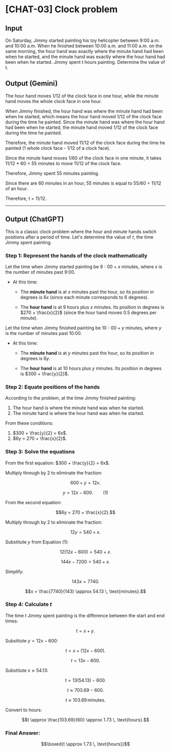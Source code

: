 # [CHAT-03] Clock problem

## Input

 On Saturday, Jimmy started painting his toy helicopter between 9:00 a.m. and 10:00 a.m. When he finished between 10:00 a.m. and 11:00 a.m. on the same morning, the hour hand was exactly where the minute hand had been when he started, and the minute hand was exactly where the hour hand had been when he started. Jimmy spent t hours painting. Determine the value of t.

## Output (Gemini)

The hour hand moves 1/12 of the clock face in one hour, while the minute hand moves the whole clock face in one hour.

When Jimmy finished, the hour hand was where the minute hand had been when he started, which means the hour hand moved 1/12 of the clock face during the time he painted. Since the minute hand was where the hour hand had been when he started, the minute hand moved 1/12 of the clock face during the time he painted.

Therefore, the minute hand moved 11/12 of the clock face during the time he painted (1 whole clock face - 1/12 of a clock face).

Since the minute hand moves 1/60 of the clock face in one minute, it takes 11/12 * 60 = 55 minutes to move 11/12 of the clock face.

Therefore, Jimmy spent 55 minutes painting.

Since there are 60 minutes in an hour, 55 minutes is equal to 55/60 = 11/12 of an hour.

Therefore, t = 11/12.

---

## Output (ChatGPT)

This is a classic clock problem where the hour and minute hands switch positions after a period of time. Let's determine the value of $t$, the time Jimmy spent painting.

### Step 1: Represent the hands of the clock mathematically
Let the time when Jimmy started painting be $9:00 + x$ minutes, where $x$ is the number of minutes past 9:00.

- At this time:
 
  - The **minute hand** is at $x$ minutes past the hour, so its position in degrees is $6x$ (since each minute corresponds to 6 degrees).
    
  - The **hour hand** is at $9$ hours plus $x$ minutes. Its position in degrees is $270 + \frac{x}{2}$ (since the hour hand moves 0.5 degrees per minute).

Let the time when Jimmy finished painting be $10:00 + y$ minutes, where $y$ is the number of minutes past 10:00.

- At this time:
  - The **minute hand** is at $y$ minutes past the hour, so its position in degrees is $6y$.

  - The **hour hand** is at $10$ hours plus $y$ minutes. Its position in degrees is $300 + \frac{y}{2}$.

### Step 2: Equate positions of the hands
According to the problem, at the time Jimmy finished painting:
1. The hour hand is where the minute hand was when he started.
2. The minute hand is where the hour hand was when he started.

From these conditions:
1. $300 + \frac{y}{2} = 6x$.
2. $6y = 270 + \frac{x}{2}$.

### Step 3: Solve the equations

From the first equation: $300 + \frac{y}{2} = 6x$.

Multiply through by 2 to eliminate the fraction:

$$600 + y = 12x.$$

$$y = 12x - 600. \qquad (1)$$

From the second equation:

$$6y = 270 + \frac{x}{2}.$$

Multiply through by 2 to eliminate the fraction:

$$12y = 540 + x.$$

Substitute $y$ from Equation (1):

$$12(12x - 600) = 540 + x.$$

$$144x - 7200 = 540 + x.$$

Simplify:

$$143x = 7740.$$

$$x = \frac{7740}{143} \approx 54.13 \, \text{minutes}.$$

### Step 4: Calculate $t$
The time $t$ Jimmy spent painting is the difference between the start and end times:

$$t = x + y.$$

Substitute $y = 12x - 600$:

$$t = x + (12x - 600).$$

$$t = 13x - 600.$$

Substitute $x \approx 54.13$:

$$t = 13(54.13) - 600.$$

$$t \approx 703.69 - 600.$$

$$t \approx 103.69 \, \text{minutes}.$$

Convert to hours:

$$t \approx \frac{103.69}{60} \approx 1.73 \, \text{hours}.$$

### Final Answer:

$$\boxed{t \approx 1.73 \, \text{hours}}$$
